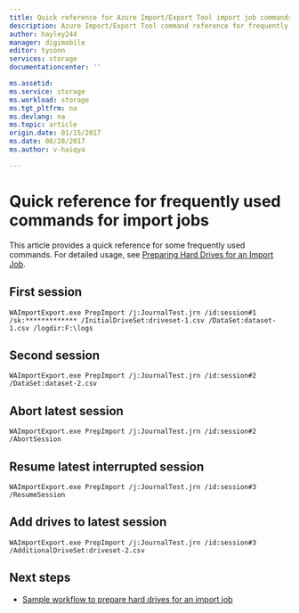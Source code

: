 ```yaml
---
title: Quick reference for Azure Import/Export Tool import job commands | Azure
description: Azure Import/Export Tool command reference for frequently used import job commands.
author: hayley244
manager: digimobile
editor: tysonn
services: storage
documentationcenter: ''

ms.assetid:
ms.service: storage
ms.workload: storage
ms.tgt_pltfrm: na
ms.devlang: na
ms.topic: article
origin.date: 01/15/2017
ms.date: 08/28/2017
ms.author: v-haiqya

---
```


# Quick reference for frequently used commands for import jobs

This article provides a quick reference for some frequently used commands. For detailed usage, see [Preparing Hard Drives for an Import Job](../storage-import-export-tool-preparing-hard-drives-import.md).

## First session

```
WAImportExport.exe PrepImport /j:JournalTest.jrn /id:session#1 /sk:************* /InitialDriveSet:driveset-1.csv /DataSet:dataset-1.csv /logdir:F:\logs
```

## Second session

```
WAImportExport.exe PrepImport /j:JournalTest.jrn /id:session#2 /DataSet:dataset-2.csv
```

## Abort latest session

```
WAImportExport.exe PrepImport /j:JournalTest.jrn /id:session#2 /AbortSession
```

## Resume latest interrupted session

```
WAImportExport.exe PrepImport /j:JournalTest.jrn /id:session#3 /ResumeSession
```

## Add drives to latest session

```
WAImportExport.exe PrepImport /j:JournalTest.jrn /id:session#3 /AdditionalDriveSet:driveset-2.csv
```

## Next steps

* [Sample workflow to prepare hard drives for an import job](storage-import-export-tool-sample-preparing-hard-drives-import-job-workflow.md)

<!--Update_Description: update link-->
